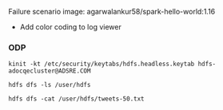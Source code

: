 Failure scenario image: agarwalankur58/spark-hello-world:1.16

- Add color coding to log viewer

### ODP

```
kinit -kt /etc/security/keytabs/hdfs.headless.keytab hdfs-adocqecluster@ADSRE.COM
```

```
hdfs dfs -ls /user/hdfs
```

```
hdfs dfs -cat /user/hdfs/tweets-50.txt
```
